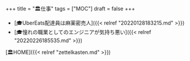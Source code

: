 +++
title = "🏛仕事"
tags = ["MOC"]
draft = false
+++

-   [🎓UberEats配達員は麻薬密売人]({{< relref "20220128183215.md" >}})
-   [🎓憧れの職業としてのエンジニアが気持ち悪い]({{< relref "20220226185535.md" >}})

[🏛HOME]({{< relref "zettelkasten.md" >}})
